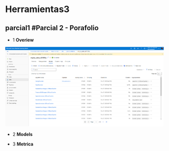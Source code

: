 # Herramientas3
parcial1
#Parcial 2 - Porafolio
----

- 1 **Overiew**<br>

![overiew](https://github.com/XimenaAmay123/Herramientas3/blob/main/Models.png)

- 2 **Models**<br>

- 3 **Metrica**<br>


